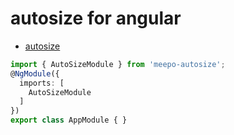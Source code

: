 # autosize for angular

- [autosize](https://github.com/jackmoore/autosize)

```ts
import { AutoSizeModule } from 'meepo-autosize';
@NgModule({
  imports: [
    AutoSizeModule
  ]
})
export class AppModule { }


```

```html

```

```ts

```